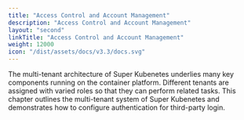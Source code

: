 ```yaml
---
title: "Access Control and Account Management"
description: "Access Control and Account Management"
layout: "second"
linkTitle: "Access Control and Account Management"
weight: 12000
icon: "/dist/assets/docs/v3.3/docs.svg"
---
```


The multi-tenant architecture of Super Kubenetes underlies many key components running on the container platform. Different tenants are assigned with varied roles so that they can perform related tasks. This chapter outlines the multi-tenant system of Super Kubenetes and demonstrates how to configure authentication for third-party login.